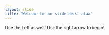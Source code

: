 ```yaml
---
layout: slide
title: "Welcome to our slide deck! alaa"
---
```

Use the Left as well!
Use the right arrow to begin!
